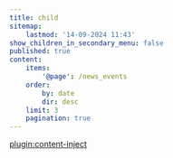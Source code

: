 ```yaml
---
title: child
sitemap:
    lastmod: '14-09-2024 11:43'
show_children_in_secondary_menu: false
published: true
content:
    items:
        '@page': /news_events
    order:
        by: date
        dir: desc
    limit: 3
    pagination: true
---
```


[plugin:content-inject](/news_events)